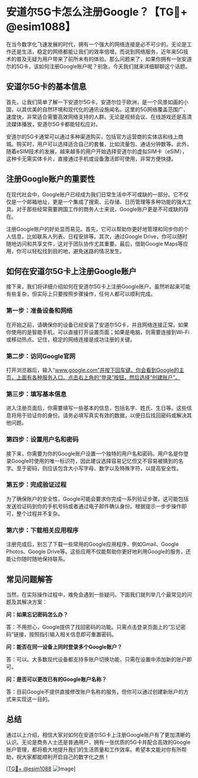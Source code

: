 # 安道尔5G卡怎么注册Google？【TG💪+ @esim1088】

在当今数字化飞速发展的时代，拥有一个强大的网络连接是必不可少的。无论是工作还是生活，稳定的网络都能让我们的效率倍增。而说到网络服务，近年来5G技术的普及无疑为用户带来了前所未有的体验。那么问题来了，如果你拥有一张安道尔的5G卡，该如何注册Google账户呢？别急，今天我们就来详细聊聊这个话题。

## 安道尔5G卡的基本信息

首先，让我们简单了解一下安道尔5G卡。安道尔位于欧洲，是一个风景如画的小国，以其优美的自然环境和现代化的通讯设施闻名。这里的5G网络覆盖范围广、速度快，非常适合需要高效网络支持的人群。无论是视频会议、在线游戏还是高清流媒体播放，安道尔5G卡都能轻松应对。

安道尔的5G卡通常可以通过多种渠道购买，包括官方运营商的实体店和线上商城。购买时，用户可以选择适合自己的套餐，比如流量包、通话分钟数等。此外，随着eSIM技术的发展，越来越多的用户开始选择安道尔的虚拟SIM卡（eSIM），这种卡无需实体卡片，直接通过手机或设备激活即可使用，非常方便快捷。

## 注册Google账户的重要性

在现代社会中，Google账户已经成为我们日常生活中不可或缺的一部分。它不仅仅是一个邮箱地址，更是一个集成了搜索、云存储、日历管理等多种功能的强大工具。对于那些经常需要跨国工作的商务人士来说，Google账户更是不可或缺的存在。

注册Google账户的好处显而易见。首先，它可以帮助你更好地管理和同步你的个人信息，比如联系人列表、日程安排等。其次，通过Google Drive，你可以随时随地访问和共享文件，这对于团队协作尤其重要。最后，借助Google Maps等应用，你可以轻松找到目的地，避免迷路的情况发生。

## 如何在安道尔5G卡上注册Google账户

接下来，我们将详细介绍如何在安道尔5G卡上注册Google账户。虽然听起来可能有些复杂，但实际上只要按照步骤操作，任何人都可以顺利完成。

### 第一步：准备设备和网络

在开始之前，请确保你的设备已经安装了安道尔5G卡，并且网络连接正常。如果你使用的是智能手机，可以直接打开设置页面；如果是电脑，则需要连接到Wi-Fi或移动热点。记住，稳定的网络连接是成功注册的关键。

### 第二步：访问Google官网

打开浏览器后，输入“www.google.com”并按下回车键。你会看到Google的主页，上面有各种服务入口。点击右上角的“登录”按钮，然后选择“创建账户”。

### 第三步：填写基本信息

进入注册页面后，你需要填写一些基本的信息，包括名字、姓氏、生日等。这些信息将用于验证你的身份。请务必填写真实有效的数据，以便日后找回密码或解决其他问题。

### 第四步：设置用户名和密码

接下来，你需要为你的Google账户设置一个独特的用户名和密码。用户名是你登录Google时使用的唯一标识符，因此建议选择容易记忆但又不容易被猜到的名字。至于密码，则应该包含大小写字母、数字以及特殊字符，以提高安全性。

### 第五步：完成验证过程

为了确保账户的安全性，Google可能会要求你完成一系列验证步骤。这可能包括发送验证码到你的手机号码或者通过电子邮件确认身份。根据提示一步步操作即可，整个过程并不复杂。

### 第六步：下载相关应用程序

注册完成后，别忘了下载一些常用的Google应用程序，例如Gmail、Google Photos、Google Drive等。这些应用不仅能帮助你更好地利用Google的服务，还能让你随时随地保持联系。

## 常见问题解答

当然，在实际操作过程中，难免会遇到一些疑问。下面我们就列举几个最常见的问题及其解决方案：

**问：如果忘记密码怎么办？**

答：不用担心，Google提供了找回密码的功能。只需点击登录页面上的“忘记密码”链接，按照指引输入相关信息即可重置密码。

**问：能否在同一设备上同时登录多个Google账户？**

答：可以。大多数现代设备都支持多账户切换功能，只需在设置中添加新的账户即可。

**问：是否可以更改已有的Google账户名称？**

答：目前Google不提供直接修改账户名称的服务，但你可以通过创建新账户的方式来实现这一目的。

## 总结

通过以上介绍，相信大家对如何在安道尔5G卡上注册Google账户有了更加清晰的认识。无论是商务人士还是普通用户，拥有一张优质的5G卡并配合高效的Google账户管理，都将极大地提升我们的生活质量和工作效率。希望本文能对你有所帮助，祝大家都能顺利开启自己的数字化之旅！

[[TG💪+ @esim1088](https://t.me/s/esim1088) ![Image](https://i.postimg.cc/4NQfJmqS/Snipaste-2025-05-13-00-14-12.png)]